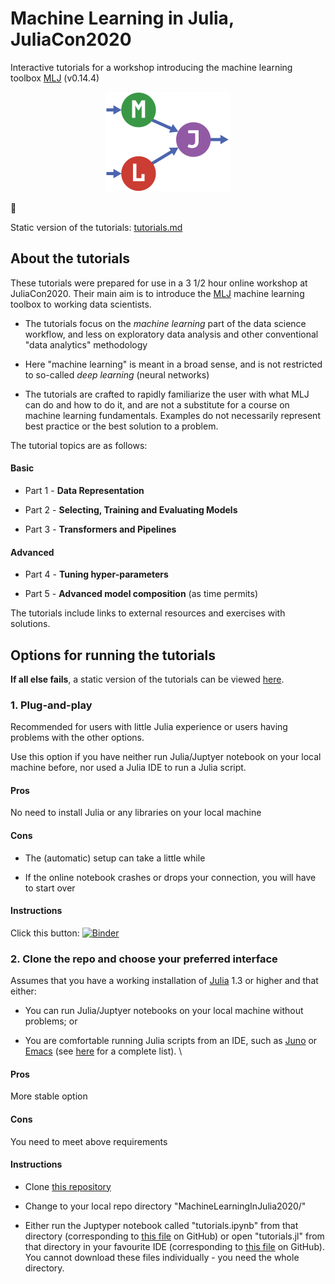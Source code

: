 # Machine Learning in Julia, JuliaCon2020

Interactive tutorials for a workshop introducing the machine learning
toolbox [MLJ](https://alan-turing-institute.github.io/MLJ.jl/stable/) (v0.14.4)

<div align="center">
	<img src="MLJLogo2.svg" alt="MLJ" width="200">
</div>

&#128679;

Static version of the tutorials: [tutorials.md](tutorials.md)


## About the tutorials

These tutorials were prepared for use in a 3 1/2 hour online workshop at
JuliaCon2020. Their main aim is to introduce the
[MLJ](https://alan-turing-institute.github.io/MLJ.jl/stable/) machine
learning toolbox to working data scientists.

- The tutorials focus on the *machine learning* part of the data science
  workflow, and less on exploratory data analysis and other
  conventional "data analytics" methodology

- Here "machine learning" is meant in a broad sense, and is not
  restricted to so-called *deep learning* (neural networks)

- The tutorials are crafted to rapidly familiarize the user with what
  MLJ can do and how to do it, and are not a substitute for a course
  on machine learning fundamentals. Examples do not necessarily
  represent best practice or the best solution to a problem.
  
The tutorial topics are as follows:

#### Basic

- Part 1 - **Data Representation**

- Part 2 - **Selecting, Training and Evaluating Models**

- Part 3 - **Transformers and Pipelines**

#### Advanced

- Part 4 - **Tuning hyper-parameters**

- Part 5 - **Advanced model composition** (as time permits)

The tutorials include links to external resources and exercises with solutions.


## Options for running the tutorials

**If all else fails**, a static version of the tutorials can be viewed
[here](tutorials.md).


### 1. Plug-and-play

Recommended for users with little Julia experience or users having
problems with the other options.

Use this option if you have neither run Julia/Juptyer notebook on your
local machine before, nor used a Julia IDE to run a Julia script.


#### Pros

No need to install Julia or any libraries on your local machine


#### Cons

- The (automatic) setup can take a little while

- If the online notebook crashes or drops your connection, you will have to start over


#### Instructions

Click this button: [![Binder](https://mybinder.org/badge_logo.svg)](https://mybinder.org/v2/gh/ablaom/MachineLearningInJulia2020/master?filepath=tutorials.ipynb)


### 2. Clone the repo and choose your preferred interface

Assumes that you have a working installation of
[Julia](https://julialang.org/downloads/) 1.3 or higher and that
either:

- You can run Julia/Juptyer notebooks on your local machine without problems; or

- You are comfortable running Julia scripts from an IDE, such as [Juno](https://junolab.org) or [Emacs](https://github.com/JuliaEditorSupport/julia-emacs) (see [here](https://julialang.org) for a complete list).
\

#### Pros

More stable option

#### Cons

You need to meet above requirements


#### Instructions

- Clone [this repository](https://github.com/ablaom/MachineLearningInJulia2020)

- Change to your local repo directory "MachineLearningInJulia2020/"

- Either run the Juptyper notebook called "tutorials.ipynb" from that
  directory (corresponding to [this file](tutorials.ipynb) on GitHub)
  or open "tutorials.jl" from that directory in your favourite IDE
  (corresponding to [this file](tutorials.jl) on GitHub). You cannot
  download these files individually - you need the whole directory.

